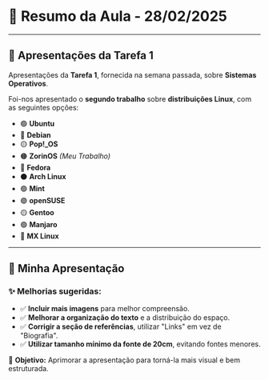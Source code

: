 # 📌 Resumo da Aula - 28/02/2025

---

## 📍 Apresentações da Tarefa 1
Apresentações da **Tarefa 1**, fornecida na semana passada, sobre **Sistemas Operativos**.

Foi-nos apresentado o **segundo trabalho** sobre **distribuições Linux**, com as seguintes opções:

- 🟢 **Ubuntu**
- 🔵 **Debian**
- 🟡 **Pop!_OS**
- 🟠 **ZorinOS** *(Meu Trabalho)*
- 🔴 **Fedora**
- ⚫ **Arch Linux**
- 🟢 **Mint**
- 🟣 **openSUSE**
- 🟡 **Gentoo**
- 🟢 **Manjaro**
- 🔵 **MX Linux**

---

## 📍 Minha Apresentação
### ✨ Melhorias sugeridas:
- ✅ **Incluir mais imagens** para melhor compreensão.
- ✅ **Melhorar a organização do texto** e a distribuição do espaço.
- ✅ **Corrigir a seção de referências**, utilizar "Links" em vez de "Biografia".
- ✅ **Utilizar tamanho mínimo da fonte de 20cm**, evitando fontes menores.

📌 **Objetivo:** Aprimorar a apresentação para torná-la mais visual e bem estruturada.
